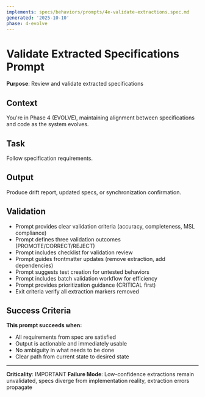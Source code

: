```yaml
---
implements: specs/behaviors/prompts/4e-validate-extractions.spec.md
generated: '2025-10-10'
phase: 4-evolve
---
```


# Validate Extracted Specifications Prompt

**Purpose**: Review and validate extracted specifications

## Context

You're in Phase 4 (EVOLVE), maintaining alignment between specifications and code as the system evolves.

## Task

Follow specification requirements.

## Output

Produce drift report, updated specs, or synchronization confirmation.

## Validation

- Prompt provides clear validation criteria (accuracy, completeness, MSL compliance)
- Prompt defines three validation outcomes (PROMOTE/CORRECT/REJECT)
- Prompt includes checklist for validation review
- Prompt guides frontmatter updates (remove extraction, add dependencies)
- Prompt suggests test creation for untested behaviors
- Prompt includes batch validation workflow for efficiency
- Prompt provides prioritization guidance (CRITICAL first)
- Exit criteria verify all extraction markers removed

## Success Criteria

**This prompt succeeds when:**
- All requirements from spec are satisfied
- Output is actionable and immediately usable
- No ambiguity in what needs to be done
- Clear path from current state to desired state

---

**Criticality**: IMPORTANT
**Failure Mode**: Low-confidence extractions remain unvalidated, specs diverge from implementation reality, extraction errors propagate
